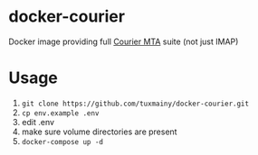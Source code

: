 # docker-courier
Docker image providing full [Courier MTA](http://www.courier-mta.org/) suite (not just IMAP)

# Usage
1. `git clone https://github.com/tuxmainy/docker-courier.git`
2. `cp env.example .env`
3. edit .env
4. make sure volume directories are present
5. `docker-compose up -d`

